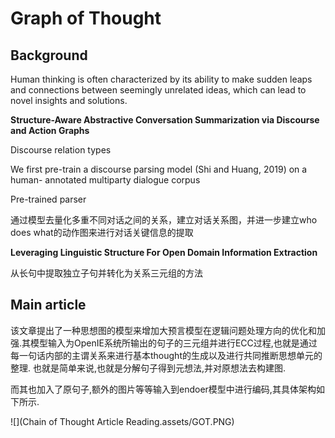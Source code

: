 # Graph of  Thought  

## Background

Human thinking is often characterized by its ability to make sudden leaps and connections between seemingly unrelated ideas, which can lead to novel insights and solutions.

**Structure-Aware Abstractive Conversation Summarization via Discourse and Action Graphs**

Discourse relation types 

We first pre-train a discourse
parsing model (Shi and Huang, 2019) on a human-
annotated multiparty dialogue corpus

Pre-trained parser

通过模型去量化多重不同对话之间的关系，建立对话关系图，并进一步建立who does what的动作图来进行对话关键信息的提取

**Leveraging Linguistic Structure For Open Domain Information Extraction**

从长句中提取独立子句并转化为关系三元组的方法



## Main article

该文章提出了一种思想图的模型来增加大预言模型在逻辑问题处理方向的优化和加强.其模型输入为OpenIE系统所输出的句子的三元组并进行ECC过程,也就是通过每一句话内部的主谓关系来进行基本thought的生成以及进行共同推断思想单元的整理. 也就是简单来说,也就是分解句子得到元想法,并对原想法去构建图.

而其也加入了原句子,额外的图片等等输入到endoer模型中进行编码,其具体架构如下所示.

![](Chain of  Thought  Article Reading.assets/GOT.PNG)








